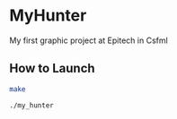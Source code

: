 # MyHunter
My first graphic project at Epitech in Csfml

## How to Launch
```bash
make
```
```bash
./my_hunter
```
